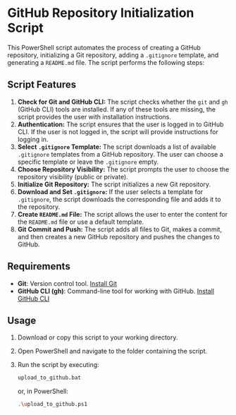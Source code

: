 # GitHub Repository Initialization Script

This PowerShell script automates the process of creating a GitHub repository, initializing a Git repository, adding a `.gitignore` template, and generating a `README.md` file. The script performs the following steps:

## Script Features

1. **Check for Git and GitHub CLI:** The script checks whether the `git` and `gh` (GitHub CLI) tools are installed. If any of these tools are missing, the script provides the user with installation instructions.
2. **Authentication:** The script ensures that the user is logged in to GitHub CLI. If the user is not logged in, the script will provide instructions for logging in.
3. **Select `.gitignore` Template:** The script downloads a list of available `.gitignore` templates from a GitHub repository. The user can choose a specific template or leave the `.gitignore` empty.
4. **Choose Repository Visibility:** The script prompts the user to choose the repository visibility (public or private).
5. **Initialize Git Repository:** The script initializes a new Git repository.
6. **Download and Set `.gitignore`:** If the user selects a template for `.gitignore`, the script downloads the corresponding file and adds it to the repository.
7. **Create `README.md` File:** The script allows the user to enter the content for the `README.md` file or use a default template.
8. **Git Commit and Push:** The script adds all files to Git, makes a commit, and then creates a new GitHub repository and pushes the changes to GitHub.

## Requirements

- **Git**: Version control tool. [Install Git](https://git-scm.com/)
- **GitHub CLI (gh)**: Command-line tool for working with GitHub. [Install GitHub CLI](https://cli.github.com/)

## Usage

1. Download or copy this script to your working directory.
2. Open PowerShell and navigate to the folder containing the script.
3. Run the script by executing:

   ```sh
   upload_to_github.bat
   ```
   or, in PowerShell:
   ```sh
   .\upload_to_github.ps1
   ```
